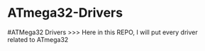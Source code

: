 # ATmega32-Drivers
#ATMega32 Drivers >>> Here in this REPO, I will put every driver related to ATmega32
